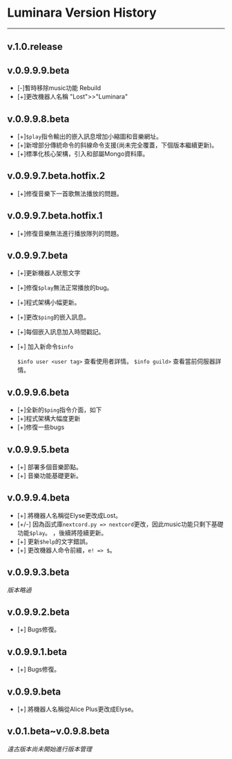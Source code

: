 # Luminara Version History
---
## v.1.0.release

## v.0.9.9.9.beta
- [-]暫時移除music功能 Rebuild
- [+]更改機器人名稱  "Lost">>"Luminara"
## v.0.9.9.8.beta
- [+]`$play`指令輸出的嵌入訊息增加小縮圖和音樂網址。
- [+]新增部分傳統命令的斜線命令支援(尚未完全覆蓋，下個版本繼續更新)。
- [+]標準化核心架構，引入和部屬Mongo資料庫。
## v.0.9.9.7.beta.hotfix.2
- [+]修復音樂下一首歌無法播放的問題。
## v.0.9.9.7.beta.hotfix.1
- [+]修復音樂無法進行播放隊列的問題。
## v.0.9.9.7.beta
- [+]更新機器人狀態文字
- [+]修復`$play`無法正常播放的bug。
- [+]程式架構小幅更新。
- [+]更改`$ping`的嵌入訊息。
- [+]每個嵌入訊息加入時間戳記。
- [+]
 加入新命令`$info`

  `$info user <user tag>` 查看使用者詳情。
  `$info guild>` 查看當前伺服器詳情。
## v.0.9.9.6.beta 
- [+]全新的`$ping`指令介面，如下
- [+]程式架構大幅度更新
- [+]修復一些bugs
## v.0.9.9.5.beta
- [+] 部署多個音樂節點。
- [+] 音樂功能基礎更新。
## v.0.9.9.4.beta
- [+] 將機器人名稱從Elyse更改成Lost。
- [+/-] 因為函式庫`nextcord.py => nextcord`更改，因此music功能只剩下基礎功能`$play`。
，後續將陸續更新。
- [+] 更新`$help`的文字錯誤。
- [+] 更改機器人命令前綴，`e! => $`。
## v.0.9.9.3.beta
*版本略過*
## v.0.9.9.2.beta
- [+] Bugs修復。
## v.0.9.9.1.beta
- [+] Bugs修復。
## v.0.9.9.beta
- [+] 將機器人名稱從Alice Plus更改成Elyse。
## v.0.1.beta~v.0.9.8.beta
*遠古版本尚未開始進行版本管理*
